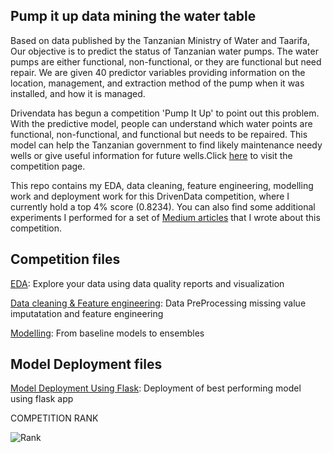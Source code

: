<h2>
Pump it up data mining the water table
</h2>

Based on data published by the Tanzanian Ministry of Water and Taarifa, Our objective is to predict the status of Tanzanian water pumps. The water pumps are either functional, non-functional, or they are functional but need repair. We are given 40 predictor variables providing information on the location, management, and extraction method of the pump when it was installed, and how it is managed.

Drivendata has begun a competition 'Pump It Up' to point out this problem. With the predictive model, people can understand which water points are functional, non-functional, and functional but needs to be repaired. This model can help the Tanzanian government to find likely maintenance needy wells or give useful information for future wells.Click [here](https://www.drivendata.org/competitions/7/pump-it-up-data-mining-the-water-table/) to visit the competition page.

This repo contains my EDA, data cleaning, feature engineering, modelling work and deployment work for this DrivenData competition, where I currently hold a top 4% score (0.8234). You can also find some additional experiments I performed for a set of [Medium articles]() that I wrote about this competition.

<h2>Competition files</h2>

[EDA](https://github.com/neilrathod1997/NEIL-Pump-it-up-data-mining-the-water-table/blob/master/EDA_Pump_it_Up_Data_Mining_the_Water_Table.ipynb): Explore your data using data quality reports and visualization

[Data cleaning & Feature engineering](https://github.com/neilrathod1997/NEIL-Pump-it-up-data-mining-the-water-table/blob/master/Updated_data_cleaning%2Bmanual_imputation%2Bfeature_engg.ipynb): Data PreProcessing missing value imputatation and feature engineering

[Modelling](https://github.com/neilrathod1997/NEIL-Pump-it-up-data-mining-the-water-table/blob/master/Modelling%20_f1_micro.ipynb): From baseline models to ensembles

<h2>Model Deployment files</h2>

[Model Deployment Using Flask](https://github.com/neilrathod1997/NEIL-Pump-it-up-data-mining-the-water-table/tree/master/Production): Deployment of best performing  model using flask app

COMPETITION RANK

![Rank](https://github.com/neilrathod1997/NEIL-Pump-it-up-data-mining-the-water-table/blob/master/Extra/rankfor%20blog.png?raw=true)
